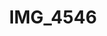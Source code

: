 ---
pid: '199'
layout: photos
title: IMG_4546
filename: IMG_4546.jpg
caption: 
previous_pid: '198'
next_pid: '200'
permalink: "/photos/199.html"
---